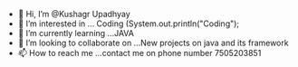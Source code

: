 - 👋 Hi, I’m @Kushagr Upadhyay
- 👀 I’m interested in ... Coding (System.out.println("Coding");
- 🌱 I’m currently learning ...JAVA
- 💞️ I’m looking to collaborate on ...New projects on java and its framework
- 📫 How to reach me ...contact me on phone number 7505203851

<!---
Kushagra963/Kushagra963 is a ✨ special ✨ repository because its `README.md` (this file) appears on your GitHub profile.
You can click the Preview link to take a look at your changes.
--->
